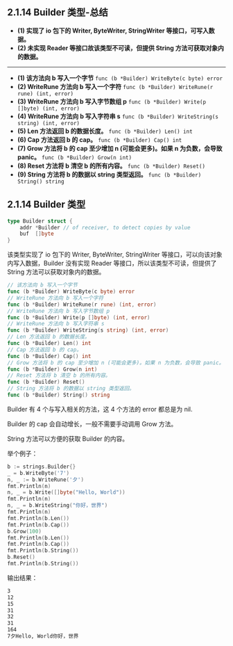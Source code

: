 ## 2.1.14 Builder 类型-总结

- **(1) 实现了 io 包下的 Writer, ByteWriter, StringWriter 等接口，可写入数据。**
- **(2) 未实现 Reader 等接口故该类型不可读，但提供 String 方法可获取对象内的数据。**

---

- **(1) 该方法向 b 写入一个字节**
  `func (b *Builder) WriteByte(c byte) error`
- **(2) WriteRune 方法向 b 写入一个字符**
  `func (b *Builder) WriteRune(r rune) (int, error)`
- **(3) WriteRune 方法向 b 写入字节数组 p**
  `func (b *Builder) Write(p []byte) (int, error)`
- **(4) WriteRune 方法向 b 写入字符串 s**
  `func (b *Builder) WriteString(s string) (int, error)`
- **(5) Len 方法返回 b 的数据长度。**
  `func (b *Builder) Len() int`
- **(6) Cap 方法返回 b 的 cap。**
  `func (b *Builder) Cap() int`
- **(7) Grow 方法将 b 的 cap 至少增加 n (可能会更多)。如果 n 为负数，会导致 panic。**
  `func (b *Builder) Grow(n int)`
- **(8) Reset 方法将 b 清空 b 的所有内容。**
  `func (b *Builder) Reset()`
- **(9) String 方法将 b 的数据以 string 类型返回。**
  `func (b *Builder) String() string`

## 2.1.14 Builder 类型

```go
type Builder struct {
    addr *Builder // of receiver, to detect copies by value
    buf  []byte
}
```

该类型实现了 io 包下的 Writer, ByteWriter, StringWriter 等接口，可以向该对象内写入数据，Builder 没有实现 Reader 等接口，所以该类型不可读，但提供了 String 方法可以获取对象内的数据。

```go
// 该方法向 b 写入一个字节
func (b *Builder) WriteByte(c byte) error
// WriteRune 方法向 b 写入一个字符
func (b *Builder) WriteRune(r rune) (int, error)
// WriteRune 方法向 b 写入字节数组 p
func (b *Builder) Write(p []byte) (int, error)
// WriteRune 方法向 b 写入字符串 s
func (b *Builder) WriteString(s string) (int, error)
// Len 方法返回 b 的数据长度。
func (b *Builder) Len() int
// Cap 方法返回 b 的 cap。
func (b *Builder) Cap() int
// Grow 方法将 b 的 cap 至少增加 n (可能会更多)。如果 n 为负数，会导致 panic。
func (b *Builder) Grow(n int)
// Reset 方法将 b 清空 b 的所有内容。
func (b *Builder) Reset()
// String 方法将 b 的数据以 string 类型返回。
func (b *Builder) String() string
```

Builder 有 4 个与写入相关的方法，这 4 个方法的 error 都总是为 nil.

Builder 的 cap 会自动增长，一般不需要手动调用 Grow 方法。

String 方法可以方便的获取 Builder 的内容。

 举个例子：

```go
b := strings.Builder{}
_ = b.WriteByte('7')
n, _ := b.WriteRune('夕')
fmt.Println(n)
n, _ = b.Write([]byte("Hello, World"))
fmt.Println(n)
n, _ = b.WriteString("你好，世界")
fmt.Println(n)
fmt.Println(b.Len())
fmt.Println(b.Cap())
b.Grow(100)
fmt.Println(b.Len())
fmt.Println(b.Cap())
fmt.Println(b.String())
b.Reset()
fmt.Println(b.String())
```

 输出结果：

```bash
3
12
15
31
32
31
164
7夕Hello, World你好，世界
```